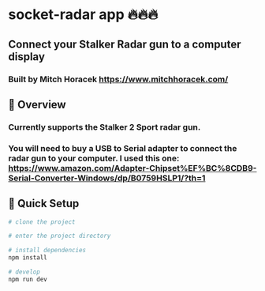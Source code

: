 # socket-radar app 🔥🔥🔥

## Connect your Stalker Radar gun to a computer display

### Built by Mitch Horacek https://www.mitchhoracek.com/

## 👀 Overview

### Currently supports the Stalker 2 Sport radar gun.

### You will need to buy a USB to Serial adapter to connect the radar gun to your computer. I used this one: https://www.amazon.com/Adapter-Chipset%EF%BC%8CDB9-Serial-Converter-Windows/dp/B0759HSLP1/?th=1

###

## 🛫 Quick Setup

```sh
# clone the project

# enter the project directory

# install dependencies
npm install

# develop
npm run dev
```
